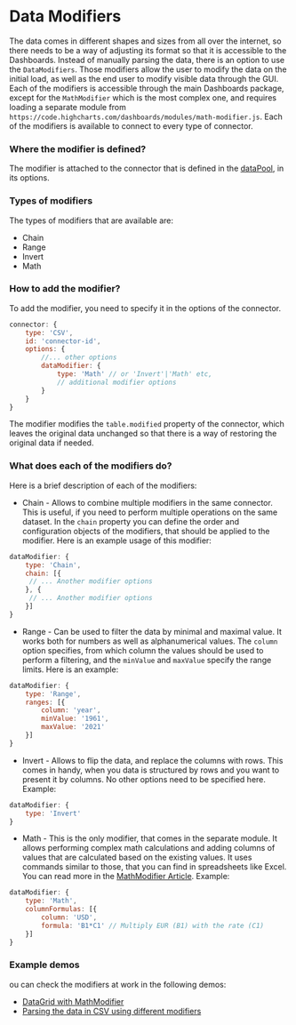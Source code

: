 Data Modifiers
===

The data comes in different shapes and sizes from all over the internet, so there needs to be a way of adjusting its format so that it is accessible to the Dashboards. Instead of manually parsing the data, there is an option to use the `DataModifiers`. Those modifiers allow the user to modify the data on the initial load, as well as the end user to modify visible data through the GUI. Each of the modifiers is accessible through the main Dashboards package, except for the `MathModifier` which is the most complex one, and requires loading a separate module from `https://code.highcharts.com/dashboards/modules/math-modifier.js`. Each of the modifiers is available to connect to every type of connector.

### Where the modifier is defined?
The modifier is attached to the connector that is defined in the [dataPool](https://www.highcharts.com/docs/dashboards/data-handling), in its options.

### Types of modifiers
The types of modifiers that are available are:

* Chain
* Range
* Invert
* Math

### How to add the modifier?
To add the modifier, you need to specify it in the options of the connector.
```javascript
connector: {
    type: 'CSV',
    id: 'connector-id',
    options: {
        //... other options
        dataModifier: {
            type: 'Math' // or 'Invert'|'Math' etc,
            // additional modifier options
        }
    }
}
```
The modifier modifies the `table.modified` property of the connector, which leaves the original data unchanged so that there is a way of restoring the original data if needed.

### What does each of the modifiers do?

Here is a brief description of each of the modifiers:
* Chain - Allows to combine multiple modifiers in the same connector. This is useful, if you need to perform multiple operations on the same dataset. In the `chain` property you can define the order and configuration objects of the modifiers, that should be applied to the modifier. Here is an example usage of this modifier:
```javascript
dataModifier: {
    type: 'Chain',
    chain: [{
     // ... Another modifier options
    }, {
     // ... Another modifier options
    }]
}
```
* Range - Can be used to filter the data by minimal and maximal value. It works both for numbers as well as alphanumerical values. The `column` option specifies, from which column the values should be used to perform a filtering, and the `minValue` and `maxValue` specify the range limits. Here is an example:
```javascript
dataModifier: {
    type: 'Range',
    ranges: [{
        column: 'year',
        minValue: '1961',
        maxValue: '2021'
    }]
}
```
* Invert - Allows to flip the data, and replace the columns with rows. This comes in handy, when you data is structured by rows and you want to present it by columns. No other options need to be specified here. Example:
```javascript
dataModifier: {
    type: 'Invert'
}
```
* Math - This is the only modifier, that comes in the separate module. It allows performing complex math calculations and adding columns of values that are calculated based on the existing values. It uses commands similar to those, that you can find in spreadsheets like Excel. You can read more in the [MathModifier Article](<link to mathmodifier article>).
Example:
```javascript
dataModifier: {
    type: 'Math',
    columnFormulas: [{
        column: 'USD',
        formula: 'B1*C1' // Multiply EUR (B1) with the rate (C1)
    }]
}
```

### Example demos
ou can check the modifiers at work in the following demos:
* [DataGrid with MathModifier](https://jsfiddle.net/gh/get/library/pure/highcharts/highcharts/tree/master/samples/dashboards/demo/datagrid-mathmodifier/)
* [Parsing the data in CSV using different modifiers](https://jsfiddle.net/gh/get/library/pure/highcharts/highcharts/tree/master/samples/highcharts/data-tools/csv-modifiers)